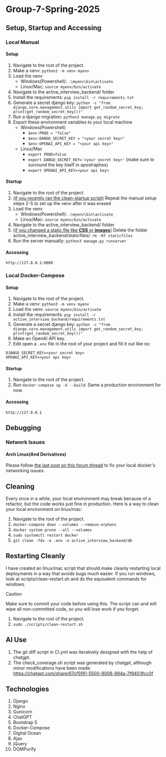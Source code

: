 # Group-7-Spring-2025
## Setup, Startup and Accessing
### Local Manual 
#### Setup
1. Navigate to the root of the project.
2. Make a venv: `python3 -m venv myenv`
3. Load the venv
   - Windows(Powershell): `.\myenv\bin\activate`
   - Linux/Mac: `source myenv/bin/activate`
5. Navigate to the active_interview_backend/ folder
6. Install the requirements: `pip install -r requirements.txt`
7. Generate a secret django key: `python -c "from django.core.management.utils import get_random_secret_key; print(get_random_secret_key())"`
8. Run a django migration: `python3 manage.py migrate`
9. Export these environment variables to your local machine
   - Windows(Powershell)
      - `$env:PROD = "false"`
      - `$env:DANGO_SECRET_KEY = "<your secret key>"`
      - `$env:OPENAI_API_KEY = "<your api key>"`
   - Linux/Mac
      - `export PROD=false`
      - `export DANGO_SECRET_KEY='<your secret key>'` (make sure to surround the key itself in apostraphes)
      - `export OPENAI_API_KEY=<your api key>`

#### Startup
1. Navigate to the root of the project.
2. <ins>(if you recently ran the clean-startup script)</ins> Repeat the manual setup steps 2-5 to set up the venv after it was erased
3. Load the venv
   - Windows(Powershell): `.\myenv\bin\activate`
   - Linux/Mac: `source myenv/bin/activate`
4. Navigate to the active_interview_backend/ folder
5. <ins>(if you changed a static file like **CSS** or **images**)</ins> Delete the folder active_interview_backend/staticfiles/: `rm -Rf staticfiles`
6. Run the server manually: `python3 manage.py runserver`

#### Accessing
`http://127.0.0.1:8000`

### Local Docker-Compose
#### Setup
1. Navigate to the root of the project.
2. Make a venv: `python3 -m venv myenv`
3. Load the venv: `source myenv/bin/activate`
4. Install the requirements: `pip install -r active_interview_backend/requirements.txt`
5. Generate a secret django key: `python -c "from django.core.management.utils import get_random_secret_key; print(get_random_secret_key())"`
6. Make an OpenAI API key.
6. Edit open a `.env` file in the root of your project and fill it out like so:
```
DJANGO_SECRET_KEY=<your secret key>
OPENAI_API_KEY=<your api key>
```

#### Startup
1. Navigate to the root of the project.
2. Run `docker-compose up -d --build`.  Same a production environment for now.

#### Accessing
`http://127.0.0.1`

## Debugging
### Network Issues
#### Arch Linux(And Derivatives)
Please follow [the last post on this forum thread](https://bbs.archlinux.org/viewtopic.php?pid=2025168#p2025168) to fix your local docker's networking issues.

## Cleaning
Every once in a while, your local environment may break because of a refactor, but the code works just fine in production.  Here is a way to clean your local environment on linux/mac:
1. Navigate to the root of the project.
2. `docker-compose down --volumes --remove-orphans`
3. `docker system prune --all --volumes`
4. `sudo systemctl restart docker`
5. `git clean -fdx -e .env -e active_interview_backend/db`

## Restarting Cleanly
I have created an linux/mac script that should make cleanly restarting local deployments in a way that avoids bugs much easier.  If you run windows, look at scripts/clean-restart.sh and do the equivalent commands for windows.
> [!CAUTION]
> Make sure to commit your code before using this.  The script can and will wipe all non-committed code, so you will lose work if you forget.
1. Navigate to the root of the project.
2. `sudo ./scripts/clean-restart.sh`

## AI Use
1. The git diff script in CI.yml was iteratively designed with the help of chatgpt.
2. The check_coverage.sh script was generated by chatgpt, although minor modifications have been made: https://chatgpt.com/share/67cf5f81-5500-8006-894a-7f8403fcc0f

## Technologies
1. Django
2. Nginx
3. Gunicorn
4. ChatGPT
5. Bootstrap 5
6. Docker-Compose
7. Digital Ocean
8. Ajax
9. jQuery
10. DOMPurify
